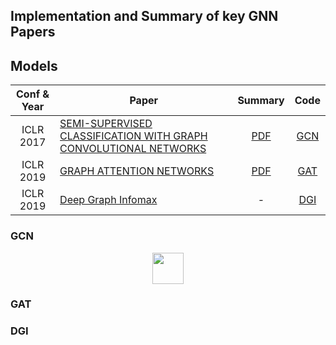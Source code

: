## Implementation and Summary of key GNN Papers


## Models

| Conf & Year | Paper | Summary | Code |
| :---: | --- | :---: | :---: |
| ICLR 2017 | [SEMI-SUPERVISED CLASSIFICATION WITH GRAPH CONVOLUTIONAL NETWORKS](https://arxiv.org/abs/1609.02907)|  [PDF](https://github.com/SukwonYun/GNN-Papers/tree/master/GCN/GCN_SukwonYun.pdf)  | [GCN](https://github.com/SukwonYun/GNN-Papers/tree/master/GCN/)
| ICLR 2019 | [GRAPH ATTENTION NETWORKS](https://arxiv.org/abs/1710.10903)| [PDF](https://github.com/SukwonYun/GNN-Papers/tree/master/GAT/GAT_SukwonYun.pdf) | [GAT](https://github.com/SukwonYun/GNN-Papers/tree/master/GAT/)
| ICLR 2019 | [Deep Graph Infomax](https://arxiv.org/abs/1809.10341)| - | [DGI](https://github.com/SukwonYun/GNN-Papers/tree/master/DGI)

### GCN
<center><img src="https://user-images.githubusercontent.com/68312164/174877853-1c044c56-3d6c-4029-af50-cd455c7e1ce8.png" width="50" height="50"></center>

### GAT

### DGI
